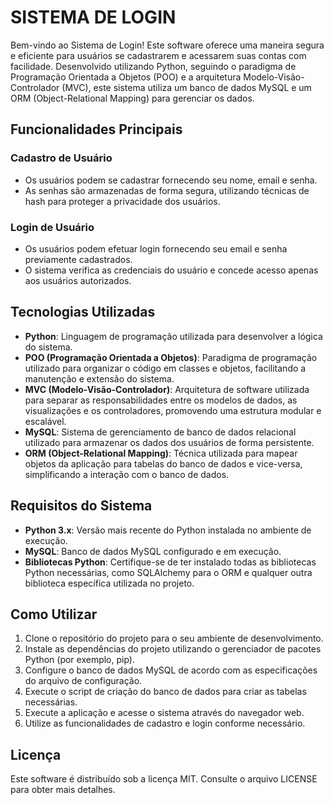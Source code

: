 # SISTEMA DE LOGIN

Bem-vindo ao Sistema de Login! Este software oferece uma maneira segura e eficiente para usuários se cadastrarem e acessarem suas contas com facilidade. Desenvolvido utilizando Python, seguindo o paradigma de Programação Orientada a Objetos (POO) e a arquitetura Modelo-Visão-Controlador (MVC), este sistema utiliza um banco de dados MySQL e um ORM (Object-Relational Mapping) para gerenciar os dados.

## Funcionalidades Principais

### Cadastro de Usuário

- Os usuários podem se cadastrar fornecendo seu nome, email e senha.
- As senhas são armazenadas de forma segura, utilizando técnicas de hash para proteger a privacidade dos usuários.

### Login de Usuário

- Os usuários podem efetuar login fornecendo seu email e senha previamente cadastrados.
- O sistema verifica as credenciais do usuário e concede acesso apenas aos usuários autorizados.

## Tecnologias Utilizadas

- **Python**: Linguagem de programação utilizada para desenvolver a lógica do sistema.
- **POO (Programação Orientada a Objetos)**: Paradigma de programação utilizado para organizar o código em classes e objetos, facilitando a manutenção e extensão do sistema.
- **MVC (Modelo-Visão-Controlador)**: Arquitetura de software utilizada para separar as responsabilidades entre os modelos de dados, as visualizações e os controladores, promovendo uma estrutura modular e escalável.
- **MySQL**: Sistema de gerenciamento de banco de dados relacional utilizado para armazenar os dados dos usuários de forma persistente.
- **ORM (Object-Relational Mapping)**: Técnica utilizada para mapear objetos da aplicação para tabelas do banco de dados e vice-versa, simplificando a interação com o banco de dados.

## Requisitos do Sistema

- **Python 3.x**: Versão mais recente do Python instalada no ambiente de execução.
- **MySQL**: Banco de dados MySQL configurado e em execução.
- **Bibliotecas Python**: Certifique-se de ter instalado todas as bibliotecas Python necessárias, como SQLAlchemy para o ORM e qualquer outra biblioteca específica utilizada no projeto.

## Como Utilizar

1. Clone o repositório do projeto para o seu ambiente de desenvolvimento.
2. Instale as dependências do projeto utilizando o gerenciador de pacotes Python (por exemplo, pip).
3. Configure o banco de dados MySQL de acordo com as especificações do arquivo de configuração.
4. Execute o script de criação do banco de dados para criar as tabelas necessárias.
5. Execute a aplicação e acesse o sistema através do navegador web.
6. Utilize as funcionalidades de cadastro e login conforme necessário.

## Licença

Este software é distribuído sob a licença MIT. Consulte o arquivo LICENSE para obter mais detalhes.